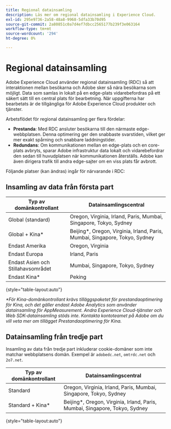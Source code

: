 ```yaml
---
title: Regional datainsamling
description: Läs mer om regional datainsamling i Experience Cloud.
exl-id: 295e9736-2a58-48a8-9968-5dfa33b70d95
source-git-commit: 2a80851c0a7d4ef7dbcc2565177b239f3e063164
workflow-type: tm+mt
source-wordcount: '294'
ht-degree: 0%

---
```


# Regional datainsamling

Adobe Experience Cloud använder regional datainsamling (RDC) så att interaktionen mellan besökarna och Adobe sker så nära besökarna som möjligt. Data som samlas in lokalt på en edge-plats vidarebefordras på ett säkert sätt till en central plats för bearbetning. När uppgifterna har bearbetats är de tillgängliga för Adobe Experience Cloud produkter och tjänster.

Arbetsflödet för regional datainsamling ger flera fördelar:

* **Prestanda**: Med RDC ansluter besökarna till den närmaste edge-webbplatsen. Denna optimering ger den snabbaste svarstiden, vilket ger mer exakt spårning och snabbare laddningstider.
* **Redundans**: Om kommunikationen mellan en edge-plats och en core-plats avbryts, sparar Adobe infrastruktur data lokalt och vidarebefordrar den sedan till huvudplatsen när kommunikationen återställs. Adobe kan även dirigera trafik till andra edge-sajter om en viss plats får avbrott.

Följande platser (kan ändras) ingår för närvarande i RDC:

## Insamling av data från första part

| Typ av domänkontrollant | Datainsamlingscentral |
| --- | --- |
| Global (standard) | Oregon, Virginia, Irland, Paris, Mumbai, Singapore, Tokyo, Sydney |
| Global + Kina* | Beijing*, Oregon, Virginia, Irland, Paris, Mumbai, Singapore, Tokyo, Sydney |
| Endast Amerika | Oregon, Virginia |
| Endast Europa | Irland, Paris |
| Endast Asien och Stillahavsområdet | Mumbai, Singapore, Tokyo, Sydney |
| Endast Kina* | Peking |

{style="table-layout:auto"}

_*För Kina-domänkontrollant krävs tilläggspaketet för prestandaoptimering för Kina, och det gäller endast Adobe Analytics som använder datainsamling för AppMeasurement. Andra Experience Cloud-tjänster och Web SDK-datainsamling stöds inte. Kontakta kontoteamet på Adobe om du vill veta mer om tillägget Prestandaoptimering för Kina._

## Datainsamling från tredje part

Insamling av data från tredje part inkluderar cookie-domäner som inte matchar webbplatsens domän. Exempel är `adobedc.net`, `omtrdc.net` och `2o7.net`.

| Typ av domänkontrollant | Datainsamlingscentral |
| --- | --- |
| Standard | Oregon, Virginia, Irland, Paris, Mumbai, Singapore, Tokyo, Sydney |
| Standard + Kina* | Beijing*, Oregon, Virginia, Irland, Paris, Mumbai, Singapore, Tokyo, Sydney |

{style="table-layout:auto"}
